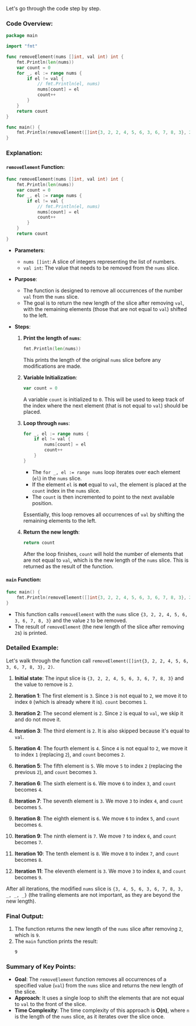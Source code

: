 Let's go through the code step by step.

### Code Overview:
```go
package main

import "fmt"

func removeElement(nums []int, val int) int {
    fmt.Println(len(nums))
    var count = 0
    for _, el := range nums {
        if el != val {
            // fmt.Println(el, nums)
            nums[count] = el
            count++
        }
    }
    return count
}

func main() {
    fmt.Println(removeElement([]int{3, 2, 2, 4, 5, 6, 3, 6, 7, 8, 3}, 2))
}
```

### Explanation:

#### `removeElement` Function:
```go
func removeElement(nums []int, val int) int {
    fmt.Println(len(nums))
    var count = 0
    for _, el := range nums {
        if el != val {
            // fmt.Println(el, nums)
            nums[count] = el
            count++
        }
    }
    return count
}
```

- **Parameters**:
  - `nums []int`: A slice of integers representing the list of numbers.
  - `val int`: The value that needs to be removed from the `nums` slice.

- **Purpose**:
  - The function is designed to remove all occurrences of the number `val` from the `nums` slice.
  - The goal is to return the new length of the slice after removing `val`, with the remaining elements (those that are not equal to `val`) shifted to the left.
  
- **Steps**:
  1. **Print the length of `nums`**:
     ```go
     fmt.Println(len(nums))
     ```
     This prints the length of the original `nums` slice before any modifications are made.
  
  2. **Variable Initialization**:
     ```go
     var count = 0
     ```
     A variable `count` is initialized to `0`. This will be used to keep track of the index where the next element (that is not equal to `val`) should be placed.

  3. **Loop through `nums`**:
     ```go
     for _, el := range nums {
         if el != val {
             nums[count] = el
             count++
         }
     }
     ```
     - The `for _, el := range nums` loop iterates over each element (`el`) in the `nums` slice.
     - If the element `el` is **not** equal to `val`, the element is placed at the `count` index in the `nums` slice.
     - The `count` is then incremented to point to the next available position.
     
     Essentially, this loop removes all occurrences of `val` by shifting the remaining elements to the left.

  4. **Return the new length**:
     ```go
     return count
     ```
     After the loop finishes, `count` will hold the number of elements that are not equal to `val`, which is the new length of the `nums` slice. This is returned as the result of the function.

#### `main` Function:
```go
func main() {
    fmt.Println(removeElement([]int{3, 2, 2, 4, 5, 6, 3, 6, 7, 8, 3}, 2))
}
```

- This function calls `removeElement` with the `nums` slice `{3, 2, 2, 4, 5, 6, 3, 6, 7, 8, 3}` and the value `2` to be removed.
- The result of `removeElement` (the new length of the slice after removing `2`s) is printed.

### Detailed Example:

Let's walk through the function call `removeElement([]int{3, 2, 2, 4, 5, 6, 3, 6, 7, 8, 3}, 2)`.

1. **Initial state**: The input slice is `{3, 2, 2, 4, 5, 6, 3, 6, 7, 8, 3}` and the value to remove is `2`.
   
2. **Iteration 1**: The first element is `3`. Since `3` is not equal to `2`, we move it to index `0` (which is already where it is). `count` becomes `1`.

3. **Iteration 2**: The second element is `2`. Since `2` is equal to `val`, we skip it and do not move it.

4. **Iteration 3**: The third element is `2`. It is also skipped because it's equal to `val`.

5. **Iteration 4**: The fourth element is `4`. Since `4` is not equal to `2`, we move it to index `1` (replacing `2`), and `count` becomes `2`.

6. **Iteration 5**: The fifth element is `5`. We move `5` to index `2` (replacing the previous `2`), and `count` becomes `3`.

7. **Iteration 6**: The sixth element is `6`. We move `6` to index `3`, and `count` becomes `4`.

8. **Iteration 7**: The seventh element is `3`. We move `3` to index `4`, and `count` becomes `5`.

9. **Iteration 8**: The eighth element is `6`. We move `6` to index `5`, and `count` becomes `6`.

10. **Iteration 9**: The ninth element is `7`. We move `7` to index `6`, and `count` becomes `7`.

11. **Iteration 10**: The tenth element is `8`. We move `8` to index `7`, and `count` becomes `8`.

12. **Iteration 11**: The eleventh element is `3`. We move `3` to index `8`, and `count` becomes `9`.

After all iterations, the modified `nums` slice is `{3, 4, 5, 6, 3, 6, 7, 8, 3, _, _, _}` (the trailing elements are not important, as they are beyond the new length).

### Final Output:
1. The function returns the new length of the `nums` slice after removing `2`, which is `9`.
2. The `main` function prints the result:
   ```
   9
   ```

### Summary of Key Points:
- **Goal**: The `removeElement` function removes all occurrences of a specified value (`val`) from the `nums` slice and returns the new length of the slice.
- **Approach**: It uses a single loop to shift the elements that are not equal to `val` to the front of the slice.
- **Time Complexity**: The time complexity of this approach is **O(n)**, where `n` is the length of the `nums` slice, as it iterates over the slice once.
